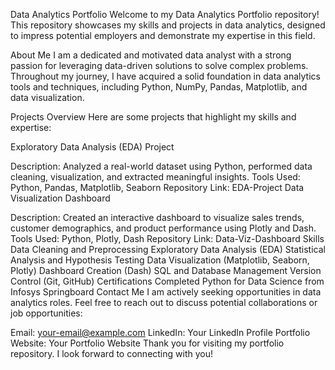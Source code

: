 Data Analytics Portfolio
Welcome to my Data Analytics Portfolio repository! This repository showcases my skills and projects in data analytics, designed to impress potential employers and demonstrate my expertise in this field.

About Me
I am a dedicated and motivated data analyst with a strong passion for leveraging data-driven solutions to solve complex problems. Throughout my journey, I have acquired a solid foundation in data analytics tools and techniques, including Python, NumPy, Pandas, Matplotlib, and data visualization.

Projects Overview
Here are some projects that highlight my skills and expertise:

Exploratory Data Analysis (EDA) Project

Description: Analyzed a real-world dataset using Python, performed data cleaning, visualization, and extracted meaningful insights.
Tools Used: Python, Pandas, Matplotlib, Seaborn
Repository Link: EDA-Project
Data Visualization Dashboard

Description: Created an interactive dashboard to visualize sales trends, customer demographics, and product performance using Plotly and Dash.
Tools Used: Python, Plotly, Dash
Repository Link: Data-Viz-Dashboard
Skills
Data Cleaning and Preprocessing
Exploratory Data Analysis (EDA)
Statistical Analysis and Hypothesis Testing
Data Visualization (Matplotlib, Seaborn, Plotly)
Dashboard Creation (Dash)
SQL and Database Management
Version Control (Git, GitHub)
Certifications
Completed Python for Data Science from Infosys Springboard
Contact Me
I am actively seeking opportunities in data analytics roles. Feel free to reach out to discuss potential collaborations or job opportunities:

Email: your-email@example.com
LinkedIn: Your LinkedIn Profile
Portfolio Website: Your Portfolio Website
Thank you for visiting my portfolio repository. I look forward to connecting with you!
